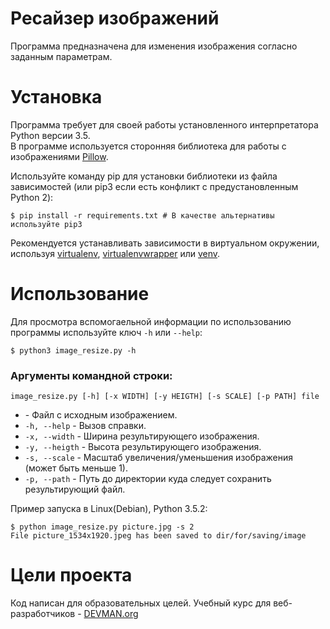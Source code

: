 # Ресайзер изображений

Программа предназначена для изменения изображения согласно заданным параметрам.

# Установка

Программа требует для своей работы установленного интерпретатора Python версии 3.5.  
В программе используется сторонняя библиотека для работы с изображениями [Pillow](https://pypi.python.org/pypi/Pillow/3.3.1). 

Используйте команду pip для установки  библиотеки из файла зависимостей (или pip3 если есть конфликт с предустановленным Python 2):
```
$ pip install -r requirements.txt # В качестве альтернативы используйте pip3
```
Рекомендуется устанавливать зависимости в виртуальном окружении, используя [virtualenv](https://github.com/pypa/virtualenv), [virtualenvwrapper](https://pypi.python.org/pypi/virtualenvwrapper) или [venv](https://docs.python.org/3/library/venv.html). 

# Использование

Для просмотра вспомогаельной информации по использованию программы используйте ключ ```-h``` или ```--help```:
```
$ python3 image_resize.py -h
```
### Аргументы командной строки:
```
image_resize.py [-h] [-x WIDTH] [-y HEIGTH] [-s SCALE] [-p PATH] file
```
- <file> - Файл с исходным изображением.
- ```-h, --help``` - Вызов справки.
- ```-x, --width``` - Ширина результирующего изображения.
- ```-y, --heigth``` - Высота результирующего изображения.
- ```-s, --scale``` - Масштаб увеличения/уменьшения изображения (может быть меньше 1).
- ```-p, --path``` - Путь до директории куда следует сохранить результирующий файл.


Пример запуска в Linux(Debian), Python 3.5.2:

```
$ python image_resize.py picture.jpg -s 2
File picture_1534x1920.jpeg has been saved to dir/for/saving/image
```

# Цели проекта

Код написан для образовательных целей. Учебный курс для веб-разработчиков - [DEVMAN.org](https://devman.org)
